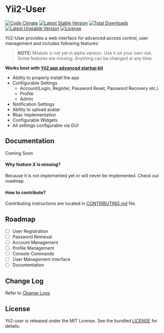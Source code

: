 Yii2-User
=========

[![Code Climate](https://codeclimate.com/github/abhi1693/yii2-user/badges/gpa.svg)](https://codeclimate.com/github/abhi1693/yii2-user)
[![Latest Stable Version](https://poser.pugx.org/abhi1693/yii2-user/v/stable.svg)](https://packagist.org/packages/abhi1693/yii2-user) [![Total Downloads](https://poser.pugx.org/abhi1693/yii2-user/downloads.svg)](https://packagist.org/packages/abhi1693/yii2-user) [![Latest Unstable Version](https://poser.pugx.org/abhi1693/yii2-user/v/unstable.svg)](https://packagist.org/packages/abhi1693/yii2-user) [![License](https://poser.pugx.org/abhi1693/yii2-user/license.svg)](https://packagist.org/packages/abhi1693/yii2-user)

Yii2-User provides a web interface for advanced access control, user management and includes following features:

> **NOTE:** Module is not yet in alpha version. Use it on your own risk. Some features are missing. Anything can be changed at any time.

**Works best with [Yii2 app advanced startup kit](https://github.com/abhi1693/yii2-app-advanced-startup-kit)**

- Ability to properly install the app
- Configurable Settings
    - Account(Login, Register, Password Reset, Password Recovery etc.)
    - Profile
    - Admin
- Notification Settings
- Ability to upload avatar
- Rbac Implementation
- Configurable Widgets
- All settings configurable via GUI

## Documentation

Coming Soon

#### Why feature *X* is missing?
Because it is not implemented yet or will never be implemented. Check out roadmap.

#### How to contribute?

Contributing instructions are located in [CONTRIBUTING.md](CONTRIBUTING.md) file.

## Roadmap

- [ ] User Registration
- [ ] Password Retrieval
- [ ] Account Management
- [ ] Profile Management
- [ ] Console Commands
- [ ] User Management Interface
- [ ] Documentation

## Change Log

Refer to [Change Logs](ChangeLog.md)

## License

Yii2-user is released under the MIT License. See the bundled [LICENSE](LICENSE) for details.
